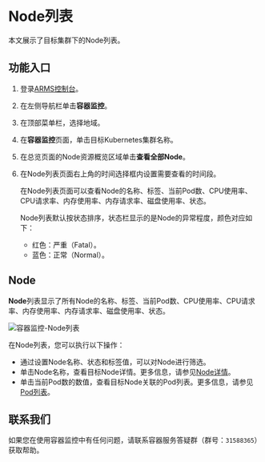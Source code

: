 # Node列表

本文展示了目标集群下的Node列表。

## 功能入口

1.  登录[ARMS控制台](https://arms.console.aliyun.com/#/home)。

2.  在左侧导航栏单击**容器监控**。

3.  在顶部菜单栏，选择地域。

4.  在**容器监控**页面，单击目标Kubernetes集群名称。

5.  在总览页面的Node资源概览区域单击**查看全部Node**。

6.  在Node列表页面右上角的时间选择框内设置需要查看的时间段。

    在Node列表页面可以查看Node的名称、标签、当前Pod数、CPU使用率、CPU请求率、内存使用率、内存请求率、磁盘使用率、状态。

    Node列表默认按状态排序，状态栏显示的是Node的异常程度，颜色对应如下：

    -   红色：严重（Fatal）。
    -   蓝色：正常（Normal）。

## Node

**Node**列表显示了所有Node的名称、标签、当前Pod数、CPU使用率、CPU请求率、内存使用率、内存请求率、磁盘使用率、状态。

![容器监控-Node列表](https://static-aliyun-doc.oss-accelerate.aliyuncs.com/assets/img/zh-CN/1138093261/p275712.png)

在Node列表，您可以执行以下操作：

-   通过设置Node名称、状态和标签值，可以对Node进行筛选。
-   单击Node名称，查看目标Node详情。更多信息，请参见[Node详情](/cn.zh-CN/容器监控/使用教程/查看资源信息/Node详情.md)。
-   单击当前Pod数的数值，查看目标Node关联的Pod列表。更多信息，请参见[Pod列表](/cn.zh-CN/容器监控/使用教程/查看资源信息/资源列表.md)。

## 联系我们

如果您在使用容器监控中有任何问题，请联系容器服务答疑群（群号：`31588365`）获取帮助。

